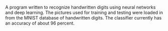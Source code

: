 A program written to recognize handwritten digits using neural networks and deep learning. The pictures used for training and testing were loaded in from the MNIST database of handwritten digits. The classifier currently has an accuracy of about 96 percent.

